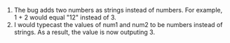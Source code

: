 1. The bug adds two numbers as strings instead of numbers. For example, 1 + 2 would equal "12" instead of 3.
2. I would typecast the values of num1 and num2 to be numbers instead of strings. As a result, the value is now outputing 3.